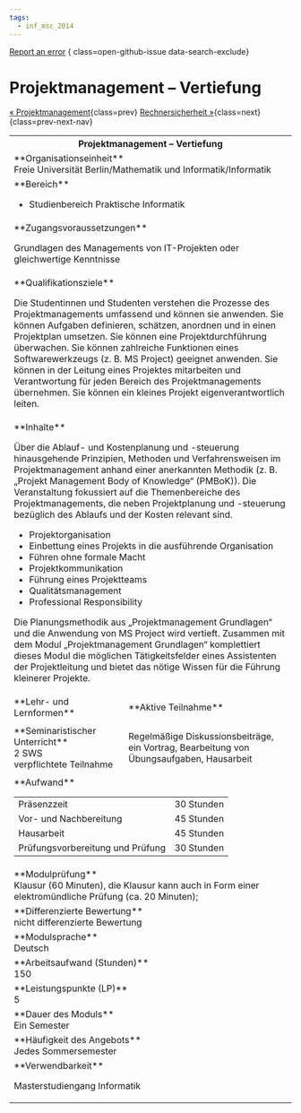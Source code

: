 ```yaml
---
tags:
  - inf_msc_2014
---
```

[Report an error](https://github.com/SGSSGene/FUB-SUP/issues/new?title=Error%20in%20%22Projektmanagement%20%E2%80%93%20Vertiefung%22&body=There%20seems%20to%20be%20an%20error%20in%20module%20%22Projektmanagement%20%E2%80%93%20Vertiefung%22%2E%0A%0A%3CDescribe%20here%20a%20slightly%20more%20detailed%20description%20of%20what%20is%20wrong%3E&labels=bug)
{ class=open-github-issue data-search-exclude}

# Projektmanagement – Vertiefung

[« Projektmanagement](Projektmanagement.md){class=prev}
[Rechnersicherheit »](Rechnersicherheit.md){class=next}
{class=prev-next-nav}

<table markdown id="moduledesc">
<tr markdown class="moduledesc_head"><th colspan="2">Projektmanagement – Vertiefung </th></tr>
<tr markdown><td colspan="2">**Organisationseinheit**   <br>Freie Universität Berlin/Mathematik und Informatik/Informatik</td></tr>

<tr markdown><td colspan="2">**Bereich**<br>


- Studienbereich Praktische Informatik

</td></tr>

<tr markdown><td colspan="2">**Zugangsvoraussetzungen** <br>

Grundlagen des Managements von IT-Projekten oder gleichwertige Kenntnisse


</td></tr>
<tr markdown><td colspan="2">**Qualifikationsziele**    <br>

Die Studentinnen und Studenten verstehen die Prozesse des Projektmanagements
umfassend und können sie anwenden. Sie können Aufgaben definieren, schätzen,
anordnen und in einen Projektplan umsetzen. Sie können eine
Projektdurchführung überwachen. Sie können zahlreiche Funktionen eines
Softwarewerkzeugs (z. B. MS Project) geeignet anwenden. Sie können in der
Leitung eines Projektes mitarbeiten und Verantwortung für jeden Bereich des
Projektmanagements übernehmen. Sie können ein kleines Projekt
eigenverantwortlich leiten.


</td></tr>
<tr markdown><td colspan="2">**Inhalte**                <br>

Über die Ablauf- und Kostenplanung und -steuerung hinausgehende Prinzipien,
Methoden und Verfahrensweisen im Projektmanagement anhand einer anerkannten
Methodik (z. B. „Projekt Management Body of Knowledge“ (PMBoK)). Die
Veranstaltung fokussiert auf die Themenbereiche des Projektmanagements, die
neben Projektplanung und -steuerung bezüglich des Ablaufs und der Kosten
relevant sind.

- Projektorganisation
- Einbettung eines Projekts in die ausführende Organisation
- Führen ohne formale Macht
- Projektkommunikation
- Führung eines Projektteams
- Qualitätsmanagement
- Professional Responsibility

Die Planungsmethodik aus „Projektmanagement
Grundlagen“ und die Anwendung von MS Project wird vertieft. Zusammen mit
dem Modul „Projektmanagement Grundlagen“ komplettiert dieses Modul die
möglichen Tätigkeitsfelder eines Assistenten der Projektleitung und bietet
das nötige Wissen für die Führung kleinerer Projekte.


</td></tr>

<tr markdown><td>**Lehr- und Lernformen**</td><td>**Aktive Teilnahme**</td></tr>
<tr markdown><td> **Seminaristischer Unterricht** <br>2 SWS <br> verpflichtete Teilnahme</td><td>

Regelmäßige Diskussionsbeiträge, ein Vortrag, Bearbeitung von Übungsaufgaben, Hausarbeit
</td></tr>
<tr markdown><td colspan="2">**Aufwand**                <br>
<table class="aufwand_table">
<tr><td>Präsenzzeit</td><td>30 Stunden</td></tr>
<tr><td>Vor- und Nachbereitung</td><td>45 Stunden</td></tr>
<tr><td>Hausarbeit</td><td>45 Stunden</td></tr>
<tr><td>Prüfungsvorbereitung und Prüfung</td><td>30 Stunden</td></tr>
</table>

</td></tr>
<tr markdown><td colspan="2">**Modulprüfung**             <br>Klausur (60 Minuten), die Klausur kann auch in Form einer elektromündliche
Prüfung (ca. 20 Minuten);


</td></tr>
<tr markdown><td colspan="2">**Differenzierte Bewertung** <br>nicht differenzierte Bewertung

</td></tr>
<tr markdown><td colspan="2">**Modulsprache**             <br>Deutsch</td></tr>
<tr markdown><td colspan="2">**Arbeitsaufwand (Stunden)** <br>150</td></tr>
<tr markdown><td colspan="2">**Leistungspunkte (LP)**     <br>5</td></tr>
<tr markdown><td colspan="2">**Dauer des Moduls**         <br>Ein Semester</td></tr>
<tr markdown><td colspan="2">**Häufigkeit des Angebots**  <br>Jedes Sommersemester</td></tr>
<tr markdown><td colspan="2">**Verwendbarkeit**           <br>

Masterstudiengang Informatik


</td></tr>

</table>
